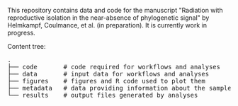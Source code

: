 This repository contains data and code for the manuscript "Radiation with reproductive isolation in the near-absence of phylogenetic signal" by Helmkampf, Coulmance, et al. (in preparation). It is currently work in progress.

Content tree:
<pre>
.
├── code       # code required for workflows and analyses
├── data       # input data for workflows and analyses
├── figures    # figures and R code used to plot them
├── metadata   # data providing information about the samples used in this study
└── results    # output files generated by analyses
</pre>